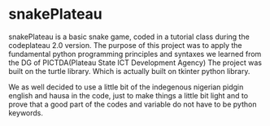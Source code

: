 # snakePlateau
snakePlateau is a basic snake game, coded in a tutorial class during the codeplateau 2.0 version.
The purpose of this project was to apply the fundamental python programming principles and syntaxes we learned from the DG of PICTDA(Plateau State ICT Development Agency)
The project was built on the turtle library. Which is actually built on tkinter python library.

We as well decided to use a little bit of the indegenous nigerian pidgin english and hausa in the code, just to make things a little bit light and to prove that a good part of the codes and variable do not have to be python keywords.

